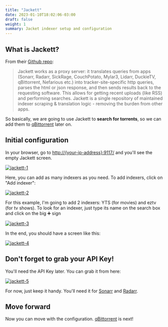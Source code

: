 ```yaml
---
title: "Jackett"
date: 2023-01-10T18:02:06-03:00
draft: false
weight: 1
summary: Jacket indexer setup and configuration
---
```


## What is Jackett?

From their [Github repo](https://github.com/Jackett/Jackett):

> Jackett works as a proxy server: it translates queries from apps (Sonarr, Radarr, SickRage, CouchPotato, Mylar3, Lidarr, DuckieTV, qBittorrent, Nefarious etc.) into tracker-site-specific http queries, parses the html or json response, and then sends results back to the requesting software. This allows for getting recent uploads (like RSS) and performing searches. Jackett is a single repository of maintained indexer scraping & translation logic - removing the burden from other apps.

So basically, we are going to use Jackett to **search for torrents**, so we can add them to [qBittorrent](/config/qbittorrent) later on.

## Initial configuration

In your browser, go to [http://{your-ip-address}:9117/]() and you'll see the empty Jackett screen.

[![jackett-1](/pics/jackett-1.webp)](/pics/jackett-1.webp)

Here, you can add as many indexers as you need. To add indexers, click on "Add indexer":

[![jackett-2](/pics/jackett-2.webp)](/pics/jackett-2.webp)

For this example, I'm going to add 2 indexers: YTS (for movies) and eztv (for tv shows). To look for an indexer, just type its name on the search box and click on the big ➕ sign 

[![jackett-3](/pics/jackett-3.webp)](/pics/jackett-3.webp)

In the end, you should have a screen like this:

[![jackett-4](/pics/jackett-4.webp)](/pics/jackett-4.webp)

## Don't forget to grab your API Key!

You'll need the API Key later. You can grab it from here:

[![jackett-5](/pics/jackett-5.webp)](/pics/jackett-5.webp)

For now, just keep it handy. You'll need it for [Sonarr](/config/sonarr) and [Radarr](/config/radarr).

## Move forward

Now you can move with the configuration. [qBittorrent](/config/qbittorrent) is next!
